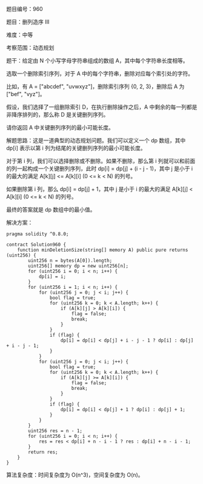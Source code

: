 题目编号：960

题目：删列造序 III

难度：中等

考察范围：动态规划

题干：给定由 N 个小写字母字符串组成的数组 A，其中每个字符串长度相等。

选取一个删除索引序列，对于 A 中的每个字符串，删除对应每个索引处的字符。

比如，有 A = ["abcdef", "uvwxyz"]，删除索引序列 {0, 2, 3}，删除后 A 为["bef", "vyz"]。

假设，我们选择了一组删除索引 D，在执行删除操作之后，A 中剩余的每一列都是非降序排列的，那么称 D 是关键删列序列。

请你返回 A 中关键删列序列的最小可能长度。

解题思路：这是一道典型的动态规划问题。我们可以定义一个 dp 数组，其中 dp[i] 表示以第 i 列为结尾的关键删列序列的最小可能长度。

对于第 i 列，我们可以选择删除或不删除。如果不删除，那么第 i 列就可以和前面的列一起构成一个关键删列序列，此时 dp[i] = dp[j] + (i - j - 1)，其中 j 是小于 i 的最大的满足 A[k][j] <= A[k][i] (0 <= k < N) 的列号。

如果删除第 i 列，那么 dp[i] = dp[j] + 1，其中 j 是小于 i 的最大的满足 A[k][j] < A[k][i] (0 <= k < N) 的列号。

最终的答案就是 dp 数组中的最小值。

解决方案：

```solidity
pragma solidity ^0.8.0;

contract Solution960 {
    function minDeletionSize(string[] memory A) public pure returns (uint256) {
        uint256 n = bytes(A[0]).length;
        uint256[] memory dp = new uint256[n];
        for (uint256 i = 0; i < n; i++) {
            dp[i] = i;
        }
        for (uint256 i = 1; i < n; i++) {
            for (uint256 j = 0; j < i; j++) {
                bool flag = true;
                for (uint256 k = 0; k < A.length; k++) {
                    if (A[k][j] > A[k][i]) {
                        flag = false;
                        break;
                    }
                }
                if (flag) {
                    dp[i] = dp[i] < dp[j] + i - j - 1 ? dp[i] : dp[j] + i - j - 1;
                }
            }
            for (uint256 j = 0; j < i; j++) {
                bool flag = true;
                for (uint256 k = 0; k < A.length; k++) {
                    if (A[k][j] >= A[k][i]) {
                        flag = false;
                        break;
                    }
                }
                if (flag) {
                    dp[i] = dp[i] < dp[j] + 1 ? dp[i] : dp[j] + 1;
                }
            }
        }
        uint256 res = n - 1;
        for (uint256 i = 0; i < n; i++) {
            res = res < dp[i] + n - i - 1 ? res : dp[i] + n - i - 1;
        }
        return res;
    }
}
```

算法复杂度：时间复杂度为 O(n^3)，空间复杂度为 O(n)。